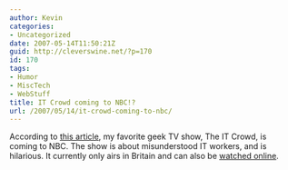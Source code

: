 ```yaml
---
author: Kevin
categories:
- Uncategorized
date: 2007-05-14T11:50:21Z
guid: http://cleverswine.net/?p=170
id: 170
tags:
- Humor
- MiscTech
- WebStuff
title: IT Crowd coming to NBC!?
url: /2007/05/14/it-crowd-coming-to-nbc/
---
```


According to [this article](http://news.yahoo.com/s/nm/20070514/media_nm/nbc_dc), my favorite geek TV show, The IT Crowd, is coming to NBC. The show is about misunderstood IT workers, and is hilarious. It currently only airs in Britain and can also be [watched online](http://www.channel4.com/entertainment/tv/microsites/I/itcrowd/index.html).